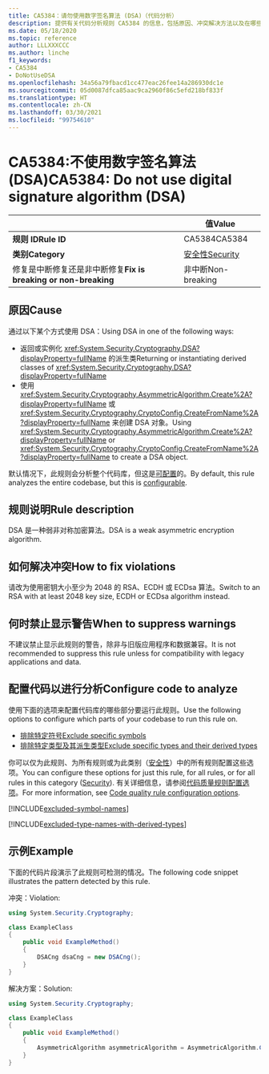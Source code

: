 ```yaml
---
title: CA5384：请勿使用数字签名算法 (DSA)（代码分析）
description: 提供有关代码分析规则 CA5384 的信息，包括原因、冲突解决方法以及在哪些情况下可禁止显示此规则的警告。
ms.date: 05/18/2020
ms.topic: reference
author: LLLXXXCCC
ms.author: linche
f1_keywords:
- CA5384
- DoNotUseDSA
ms.openlocfilehash: 34a56a79fbacd1cc477eac26fee14a286930dc1e
ms.sourcegitcommit: 05d0087dfca85aac9ca2960f86c5efd218bf833f
ms.translationtype: HT
ms.contentlocale: zh-CN
ms.lasthandoff: 03/30/2021
ms.locfileid: "99754610"
---
```

# <a name="ca5384-do-not-use-digital-signature-algorithm-dsa"></a><span data-ttu-id="a715d-103">CA5384:不使用数字签名算法(DSA)</span><span class="sxs-lookup"><span data-stu-id="a715d-103">CA5384: Do not use digital signature algorithm (DSA)</span></span>

| | <span data-ttu-id="a715d-104">值</span><span class="sxs-lookup"><span data-stu-id="a715d-104">Value</span></span> |
|-|-|
| <span data-ttu-id="a715d-105">**规则 ID**</span><span class="sxs-lookup"><span data-stu-id="a715d-105">**Rule ID**</span></span> |<span data-ttu-id="a715d-106">CA5384</span><span class="sxs-lookup"><span data-stu-id="a715d-106">CA5384</span></span>|
| <span data-ttu-id="a715d-107">**类别**</span><span class="sxs-lookup"><span data-stu-id="a715d-107">**Category**</span></span> |[<span data-ttu-id="a715d-108">安全性</span><span class="sxs-lookup"><span data-stu-id="a715d-108">Security</span></span>](security-warnings.md)|
| <span data-ttu-id="a715d-109">修复是中断修复还是非中断修复</span><span class="sxs-lookup"><span data-stu-id="a715d-109">**Fix is breaking or non-breaking**</span></span> |<span data-ttu-id="a715d-110">非中断</span><span class="sxs-lookup"><span data-stu-id="a715d-110">Non-breaking</span></span>|

## <a name="cause"></a><span data-ttu-id="a715d-111">原因</span><span class="sxs-lookup"><span data-stu-id="a715d-111">Cause</span></span>

<span data-ttu-id="a715d-112">通过以下某个方式使用 DSA：</span><span class="sxs-lookup"><span data-stu-id="a715d-112">Using DSA in one of the following ways:</span></span>

- <span data-ttu-id="a715d-113">返回或实例化 <xref:System.Security.Cryptography.DSA?displayProperty=fullName> 的派生类</span><span class="sxs-lookup"><span data-stu-id="a715d-113">Returning or instantiating derived classes of <xref:System.Security.Cryptography.DSA?displayProperty=fullName></span></span>
- <span data-ttu-id="a715d-114">使用 <xref:System.Security.Cryptography.AsymmetricAlgorithm.Create%2A?displayProperty=fullName> 或 <xref:System.Security.Cryptography.CryptoConfig.CreateFromName%2A?displayProperty=fullName> 来创建 DSA 对象。</span><span class="sxs-lookup"><span data-stu-id="a715d-114">Using <xref:System.Security.Cryptography.AsymmetricAlgorithm.Create%2A?displayProperty=fullName> or <xref:System.Security.Cryptography.CryptoConfig.CreateFromName%2A?displayProperty=fullName> to create a DSA object.</span></span>

<span data-ttu-id="a715d-115">默认情况下，此规则会分析整个代码库，但这是[可配置](#configure-code-to-analyze)的。</span><span class="sxs-lookup"><span data-stu-id="a715d-115">By default, this rule analyzes the entire codebase, but this is [configurable](#configure-code-to-analyze).</span></span>

## <a name="rule-description"></a><span data-ttu-id="a715d-116">规则说明</span><span class="sxs-lookup"><span data-stu-id="a715d-116">Rule description</span></span>

<span data-ttu-id="a715d-117">DSA 是一种弱非对称加密算法。</span><span class="sxs-lookup"><span data-stu-id="a715d-117">DSA is a weak asymmetric encryption algorithm.</span></span>

## <a name="how-to-fix-violations"></a><span data-ttu-id="a715d-118">如何解决冲突</span><span class="sxs-lookup"><span data-stu-id="a715d-118">How to fix violations</span></span>

<span data-ttu-id="a715d-119">请改为使用密钥大小至少为 2048 的 RSA、ECDH 或 ECDsa 算法。</span><span class="sxs-lookup"><span data-stu-id="a715d-119">Switch to an RSA with at least 2048 key size, ECDH or ECDsa algorithm instead.</span></span>

## <a name="when-to-suppress-warnings"></a><span data-ttu-id="a715d-120">何时禁止显示警告</span><span class="sxs-lookup"><span data-stu-id="a715d-120">When to suppress warnings</span></span>

<span data-ttu-id="a715d-121">不建议禁止显示此规则的警告，除非与旧版应用程序和数据兼容。</span><span class="sxs-lookup"><span data-stu-id="a715d-121">It is not recommended to suppress this rule unless for compatibility with legacy applications and data.</span></span>

## <a name="configure-code-to-analyze"></a><span data-ttu-id="a715d-122">配置代码以进行分析</span><span class="sxs-lookup"><span data-stu-id="a715d-122">Configure code to analyze</span></span>

<span data-ttu-id="a715d-123">使用下面的选项来配置代码库的哪些部分要运行此规则。</span><span class="sxs-lookup"><span data-stu-id="a715d-123">Use the following options to configure which parts of your codebase to run this rule on.</span></span>

- [<span data-ttu-id="a715d-124">排除特定符号</span><span class="sxs-lookup"><span data-stu-id="a715d-124">Exclude specific symbols</span></span>](#exclude-specific-symbols)
- [<span data-ttu-id="a715d-125">排除特定类型及其派生类型</span><span class="sxs-lookup"><span data-stu-id="a715d-125">Exclude specific types and their derived types</span></span>](#exclude-specific-types-and-their-derived-types)

<span data-ttu-id="a715d-126">你可以仅为此规则、为所有规则或为此类别（[安全性](security-warnings.md)）中的所有规则配置这些选项。</span><span class="sxs-lookup"><span data-stu-id="a715d-126">You can configure these options for just this rule, for all rules, or for all rules in this category ([Security](security-warnings.md)).</span></span> <span data-ttu-id="a715d-127">有关详细信息，请参阅[代码质量规则配置选项](../code-quality-rule-options.md)。</span><span class="sxs-lookup"><span data-stu-id="a715d-127">For more information, see [Code quality rule configuration options](../code-quality-rule-options.md).</span></span>

[!INCLUDE[excluded-symbol-names](~/includes/code-analysis/excluded-symbol-names.md)]

[!INCLUDE[excluded-type-names-with-derived-types](~/includes/code-analysis/excluded-type-names-with-derived-types.md)]

## <a name="example"></a><span data-ttu-id="a715d-128">示例</span><span class="sxs-lookup"><span data-stu-id="a715d-128">Example</span></span>

<span data-ttu-id="a715d-129">下面的代码片段演示了此规则可检测的情况。</span><span class="sxs-lookup"><span data-stu-id="a715d-129">The following code snippet illustrates the pattern detected by this rule.</span></span>

<span data-ttu-id="a715d-130">冲突：</span><span class="sxs-lookup"><span data-stu-id="a715d-130">Violation:</span></span>

```csharp
using System.Security.Cryptography;

class ExampleClass
{
    public void ExampleMethod()
    {
        DSACng dsaCng = new DSACng();
    }
}
```

<span data-ttu-id="a715d-131">解决方案：</span><span class="sxs-lookup"><span data-stu-id="a715d-131">Solution:</span></span>

```csharp
using System.Security.Cryptography;

class ExampleClass
{
    public void ExampleMethod()
    {
        AsymmetricAlgorithm asymmetricAlgorithm = AsymmetricAlgorithm.Create("ECDsa");
    }
}
```
